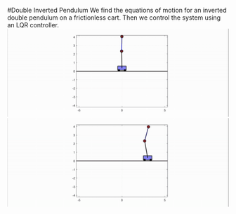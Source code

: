 #Double Inverted Pendulum
We find the equations of motion for an inverted double pendulum on a frictionless cart. Then we control the system using an LQR controller.
![](double_pend_free.gif) 
![](double_pend_lqr.gif)